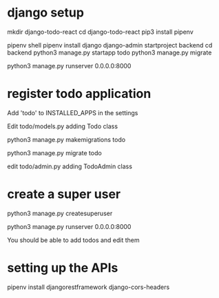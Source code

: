 # django setup

mkdir django-todo-react
cd django-todo-react
pip3 install pipenv

pipenv shell
pipenv install django
django-admin startproject backend
cd backend
python3 manage.py startapp todo
python3 manage.py migrate

python3 manage.py runserver 0.0.0.0:8000

# register todo application

Add 'todo' to INSTALLED_APPS in the settings

Edit todo/models.py adding Todo class

python3 manage.py makemigrations todo

python3 manage.py migrate todo

edit todo/admin.py adding TodoAdmin class

# create a super user

python3 manage.py createsuperuser

python3 manage.py runserver 0.0.0.0:8000

You should be able to add todos and edit them

# setting up the APIs

pipenv install djangorestframework django-cors-headers
